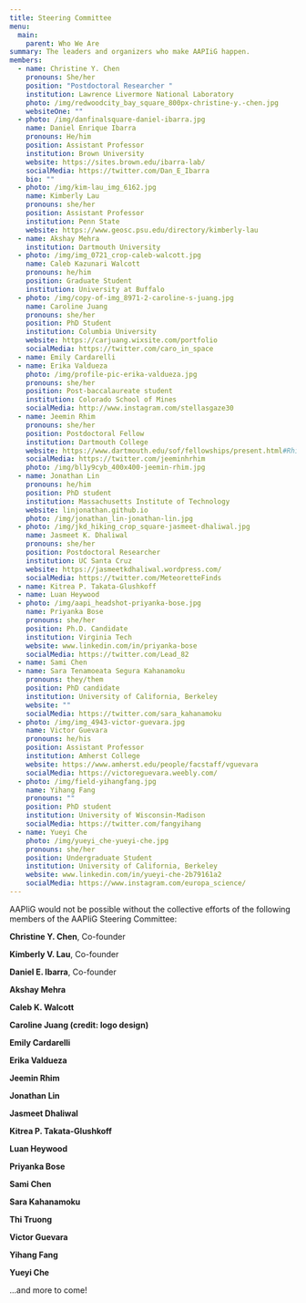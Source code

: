 ```yaml
---
title: Steering Committee
menu:
  main:
    parent: Who We Are
summary: The leaders and organizers who make AAPIiG happen.
members:
  - name: Christine Y. Chen
    pronouns: She/her
    position: "Postdoctoral Researcher "
    institution: Lawrence Livermore National Laboratory
    photo: /img/redwoodcity_bay_square_800px-christine-y.-chen.jpg
    websiteOne: ""
  - photo: /img/danfinalsquare-daniel-ibarra.jpg
    name: Daniel Enrique Ibarra
    pronouns: He/him
    position: Assistant Professor
    institution: Brown University
    website: https://sites.brown.edu/ibarra-lab/
    socialMedia: https://twitter.com/Dan_E_Ibarra
    bio: ""
  - photo: /img/kim-lau_img_6162.jpg
    name: Kimberly Lau
    pronouns: she/her
    position: Assistant Professor
    institution: Penn State
    website: https://www.geosc.psu.edu/directory/kimberly-lau
  - name: Akshay Mehra
    institution: Dartmouth University
  - photo: /img/img_0721_crop-caleb-walcott.jpg
    name: Caleb Kazunari Walcott
    pronouns: he/him
    position: Graduate Student
    institution: University at Buffalo
  - photo: /img/copy-of-img_8971-2-caroline-s-juang.jpg
    name: Caroline Juang
    pronouns: she/her
    position: PhD Student
    institution: Columbia University
    website: https://carjuang.wixsite.com/portfolio
    socialMedia: https://twitter.com/caro_in_space
  - name: Emily Cardarelli
  - name: Erika Valdueza
    photo: /img/profile-pic-erika-valdueza.jpg
    pronouns: she/her
    position: Post-baccalaureate student
    institution: Colorado School of Mines
    socialMedia: http://www.instagram.com/stellasgaze30
  - name: Jeemin Rhim
    pronouns: she/her
    position: Postdoctoral Fellow
    institution: Dartmouth College
    website: https://www.dartmouth.edu/sof/fellowships/present.html#Rhim
    socialMedia: https://twitter.com/jeeminhrhim
    photo: /img/bl1y9cyb_400x400-jeemin-rhim.jpg
  - name: Jonathan Lin
    pronouns: he/him
    position: PhD student
    institution: Massachusetts Institute of Technology
    website: linjonathan.github.io
    photo: /img/jonathan_lin-jonathan-lin.jpg
  - photo: /img/jkd_hiking_crop_square-jasmeet-dhaliwal.jpg
    name: Jasmeet K. Dhaliwal
    pronouns: she/her
    position: Postdoctoral Researcher
    institution: UC Santa Cruz
    website: https://jasmeetkdhaliwal.wordpress.com/
    socialMedia: https://twitter.com/MeteoretteFinds
  - name: Kitrea P. Takata-Glushkoff
  - name: Luan Heywood
  - photo: /img/aapi_headshot-priyanka-bose.jpg
    name: Priyanka Bose
    pronouns: she/her
    position: Ph.D. Candidate
    institution: Virginia Tech
    website: www.linkedin.com/in/priyanka-bose
    socialMedia: https://twitter.com/Lead_82
  - name: Sami Chen
  - name: Sara Tenamoeata Segura Kahanamoku
    pronouns: they/them
    position: PhD candidate
    institution: University of California, Berkeley
    website: ""
    socialMedia: https://twitter.com/sara_kahanamoku
  - photo: /img/img_4943-victor-guevara.jpg
    name: Victor Guevara
    pronouns: he/his
    position: Assistant Professor
    institution: Amherst College
    website: https://www.amherst.edu/people/facstaff/vguevara
    socialMedia: https://victoreguevara.weebly.com/
  - photo: /img/field-yihangfang.jpg
    name: Yihang Fang
    pronouns: ""
    position: PhD student
    institution: University of Wisconsin-Madison
    socialMedia: https://twitter.com/fangyihang
  - name: Yueyi Che
    photo: /img/yueyi_che-yueyi-che.jpg
    pronouns: she/her
    position: Undergraduate Student
    institution: University of California, Berkeley
    website: www.linkedin.com/in/yueyi-che-2b79161a2
    socialMedia: https://www.instagram.com/europa_science/
---
```


AAPIiG would not be possible without the collective efforts of the following members of the AAPIiG Steering Committee:

**Christine Y. Chen**, Co-founder

**Kimberly V. Lau**, Co-founder

**Daniel E. Ibarra**, Co-founder

**Akshay Mehra**

**Caleb K. Walcott**

**Caroline Juang (credit: logo design)**

**Emily Cardarelli**

**Erika Valdueza**

**Jeemin Rhim**

**Jonathan Lin**

**Jasmeet Dhaliwal**

**Kitrea P. Takata-Glushkoff**

**Luan Heywood**

**Priyanka Bose**

**Sami Chen**

**Sara Kahanamoku**

**Thi Truong**

**Victor Guevara**

**Yihang Fang**

**Yueyi Che**

...and more to come!